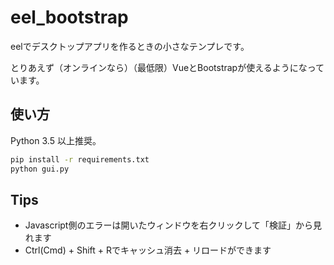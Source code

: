 # eel_bootstrap

eelでデスクトップアプリを作るときの小さなテンプレです。

とりあえず（オンラインなら）（最低限）VueとBootstrapが使えるようになっています。

## 使い方

Python 3.5 以上推奨。

```bash
pip install -r requirements.txt
python gui.py
```

## Tips

* Javascript側のエラーは開いたウィンドウを右クリックして「検証」から見れます
* Ctrl(Cmd) + Shift + Rでキャッシュ消去 + リロードができます
